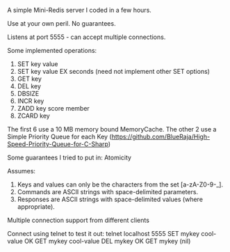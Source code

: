 A simple Mini-Redis server I coded in a few hours.

Use at your own peril. No guarantees. 

Listens at port 5555 - can accept multiple connections. 

Some implemented operations:
1.	SET key value
2.	SET key value EX seconds (need not implement other SET options)
3.	GET key
4.	DEL key
5.	DBSIZE
6.	INCR key
7.	ZADD key score member
8.	ZCARD key

The first 6 use a 10 MB memory bound MemoryCache.
The other 2 use a Simple Priority Queue for each Key (https://github.com/BlueRaja/High-Speed-Priority-Queue-for-C-Sharp)

Some guarantees I tried to put in:
Atomicity

Assumes:
1.	Keys and values can only be the characters from the set [a-zA-Z0-9-_].
2.	Commands are ASCII strings with space-delimited parameters.
3.	Responses are ASCII strings with space-delimited values (where appropriate).

Multiple connection support from different clients

Connect using telnet to test it out:
telnet localhost 5555
SET mykey cool-value
OK
GET mykey
cool-value
DEL mykey
OK
GET mykey
(nil)

